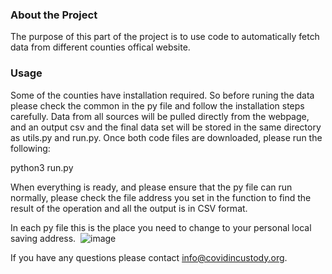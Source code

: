 ### About the Project

The purpose of this part of the project is to use code to automatically fetch data from different counties offical website.


### Usage
Some of the counties have installation required. So before runing the data please check the common in the py file and follow the installation steps carefully. Data from all sources will be pulled directly from the webpage, and an output csv and the final data set will be stored in the same directory as utils.py and run.py. Once both code files are downloaded, please run the following:

python3 run.py

When everything is ready, and please ensure that the py file can run normally, please check the file address you set in the function to find the result of the operation and all the output is in CSV format.

In each py file this is the place you need to change to your personal local saving address.
 ![image](https://github.com/covidincustody/web-scrapers/blob/main/Data_auto_collection/address%20instruction.png)

If you have any questions please contact info@covidincustody.org.
